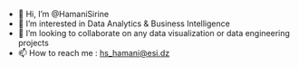 - 👋 Hi, I’m @HamaniSirine
- 👀 I’m interested in Data Analytics & Business Intelligence
- 💞️ I’m looking to collaborate on any data visualization or data engineering projects
- 📫 How to reach me : hs_hamani@esi.dz

<!---
HamaniSirine/HamaniSirine is a ✨ special ✨ repository because its `README.md` (this file) appears on your GitHub profile.
You can click the Preview link to take a look at your changes.
--->
